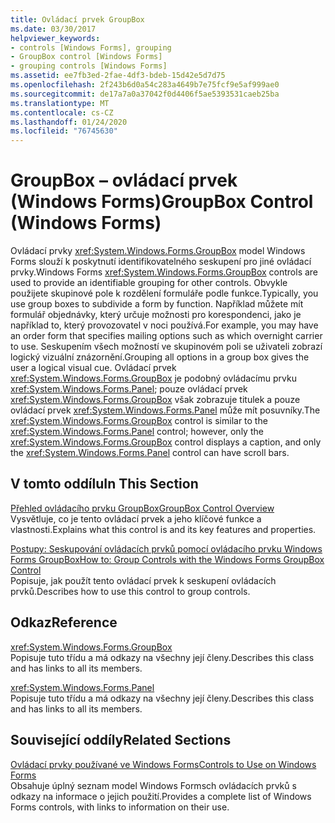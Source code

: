 ```yaml
---
title: Ovládací prvek GroupBox
ms.date: 03/30/2017
helpviewer_keywords:
- controls [Windows Forms], grouping
- GroupBox control [Windows Forms]
- grouping controls [Windows Forms]
ms.assetid: ee7fb3ed-2fae-4df3-bdeb-15d42e5d7d75
ms.openlocfilehash: 2f243b6d0a54c283a4649b7e75fcf9e5af999ae0
ms.sourcegitcommit: de17a7a0a37042f0d4406f5ae5393531caeb25ba
ms.translationtype: MT
ms.contentlocale: cs-CZ
ms.lasthandoff: 01/24/2020
ms.locfileid: "76745630"
---
```

# <a name="groupbox-control-windows-forms"></a><span data-ttu-id="5431c-102">GroupBox – ovládací prvek (Windows Forms)</span><span class="sxs-lookup"><span data-stu-id="5431c-102">GroupBox Control (Windows Forms)</span></span>
<span data-ttu-id="5431c-103">Ovládací prvky <xref:System.Windows.Forms.GroupBox> model Windows Forms slouží k poskytnutí identifikovatelného seskupení pro jiné ovládací prvky.</span><span class="sxs-lookup"><span data-stu-id="5431c-103">Windows Forms <xref:System.Windows.Forms.GroupBox> controls are used to provide an identifiable grouping for other controls.</span></span> <span data-ttu-id="5431c-104">Obvykle použijete skupinové pole k rozdělení formuláře podle funkce.</span><span class="sxs-lookup"><span data-stu-id="5431c-104">Typically, you use group boxes to subdivide a form by function.</span></span> <span data-ttu-id="5431c-105">Například můžete mít formulář objednávky, který určuje možnosti pro korespondenci, jako je například to, který provozovatel v noci používá.</span><span class="sxs-lookup"><span data-stu-id="5431c-105">For example, you may have an order form that specifies mailing options such as which overnight carrier to use.</span></span> <span data-ttu-id="5431c-106">Seskupením všech možností ve skupinovém poli se uživateli zobrazí logický vizuální znázornění.</span><span class="sxs-lookup"><span data-stu-id="5431c-106">Grouping all options in a group box gives the user a logical visual cue.</span></span> <span data-ttu-id="5431c-107">Ovládací prvek <xref:System.Windows.Forms.GroupBox> je podobný ovládacímu prvku <xref:System.Windows.Forms.Panel>; pouze ovládací prvek <xref:System.Windows.Forms.GroupBox> však zobrazuje titulek a pouze ovládací prvek <xref:System.Windows.Forms.Panel> může mít posuvníky.</span><span class="sxs-lookup"><span data-stu-id="5431c-107">The <xref:System.Windows.Forms.GroupBox> control is similar to the <xref:System.Windows.Forms.Panel> control; however, only the <xref:System.Windows.Forms.GroupBox> control displays a caption, and only the <xref:System.Windows.Forms.Panel> control can have scroll bars.</span></span>  
  
## <a name="in-this-section"></a><span data-ttu-id="5431c-108">V tomto oddílu</span><span class="sxs-lookup"><span data-stu-id="5431c-108">In This Section</span></span>  
 [<span data-ttu-id="5431c-109">Přehled ovládacího prvku GroupBox</span><span class="sxs-lookup"><span data-stu-id="5431c-109">GroupBox Control Overview</span></span>](groupbox-control-overview-windows-forms.md)  
 <span data-ttu-id="5431c-110">Vysvětluje, co je tento ovládací prvek a jeho klíčové funkce a vlastnosti.</span><span class="sxs-lookup"><span data-stu-id="5431c-110">Explains what this control is and its key features and properties.</span></span>  
  
 [<span data-ttu-id="5431c-111">Postupy: Seskupování ovládacích prvků pomocí ovládacího prvku Windows Forms GroupBox</span><span class="sxs-lookup"><span data-stu-id="5431c-111">How to: Group Controls with the Windows Forms GroupBox Control</span></span>](how-to-group-controls-with-the-windows-forms-groupbox-control.md)  
 <span data-ttu-id="5431c-112">Popisuje, jak použít tento ovládací prvek k seskupení ovládacích prvků.</span><span class="sxs-lookup"><span data-stu-id="5431c-112">Describes how to use this control to group controls.</span></span>  
  
## <a name="reference"></a><span data-ttu-id="5431c-113">Odkaz</span><span class="sxs-lookup"><span data-stu-id="5431c-113">Reference</span></span>  
 <xref:System.Windows.Forms.GroupBox>  
 <span data-ttu-id="5431c-114">Popisuje tuto třídu a má odkazy na všechny její členy.</span><span class="sxs-lookup"><span data-stu-id="5431c-114">Describes this class and has links to all its members.</span></span>  
  
 <xref:System.Windows.Forms.Panel>  
 <span data-ttu-id="5431c-115">Popisuje tuto třídu a má odkazy na všechny její členy.</span><span class="sxs-lookup"><span data-stu-id="5431c-115">Describes this class and has links to all its members.</span></span>  
  
## <a name="related-sections"></a><span data-ttu-id="5431c-116">Související oddíly</span><span class="sxs-lookup"><span data-stu-id="5431c-116">Related Sections</span></span>  
 [<span data-ttu-id="5431c-117">Ovládací prvky používané ve Windows Forms</span><span class="sxs-lookup"><span data-stu-id="5431c-117">Controls to Use on Windows Forms</span></span>](controls-to-use-on-windows-forms.md)  
 <span data-ttu-id="5431c-118">Obsahuje úplný seznam model Windows Formsch ovládacích prvků s odkazy na informace o jejich použití.</span><span class="sxs-lookup"><span data-stu-id="5431c-118">Provides a complete list of Windows Forms controls, with links to information on their use.</span></span>
